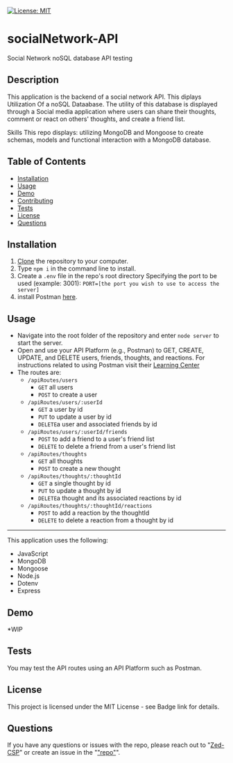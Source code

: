 [![License: MIT](https://img.shields.io/badge/License-MIT-yellow.svg)](https://opensource.org/licenses/MIT)
# socialNetwork-API
Social Network noSQL database API testing

  
  ## Description
  This application is the backend of a social network API. This diplays Utilization Of a noSQL Dataabase. The utility of this database is displayed through a Social media application where users can share their thoughts, comment or react on others' thoughts, and create a friend list. 
  
  Skills This repo displays: utilizing MongoDB and Mongoose to create schemas, models and functional interaction with a MongoDB database. 
  
  ## Table of Contents
  
  * [Installation](#installation)
  * [Usage](#usage)
  * [Demo](#demo)
  * [Contributing](#contributing)
  * [Tests](#tests)
  * [License](#license)
  * [Questions](#questions)
  
  ## Installation
   1. [Clone](https://github.com/Zed-CSP/socialNetwork-API.git) the repository to your computer. 
   2. Type `npm i` in the command line to install.
   3. Create a `.env` file in the repo's root directory Specifying the port to be used (example: 3001): 
    `PORT=[the port you wish to use to access the server]`
   4. install Postman [here](https://www.postman.com/).
  
  ## Usage
  * Navigate into the root folder of the repository and enter `node server` to start the server.
  * Open and use your API Platform (e.g., Postman) to GET, CREATE, UPDATE, and DELETE users, friends, thoughts, and reactions. For instructions related to using Postman visit their [Learning Center](https://learning.postman.com/docs/introduction/overview/)
  * The routes are:
    * `/apiRoutes/users`
        * `GET` all users
        * `POST` to create a user
    * `/apiRoutes/users/:userId`
        * `GET` a user by id
        * `PUT` to update a user by id
        * `DELETE`a user and associated friends by id
    * `/apiRoutes/users/:userId/friends`
        * `POST` to add a friend to a user's friend list
        * `DELETE` to delete a friend from a user's friend list
    * `/apiRoutes/thoughts`
        * `GET` all thoughts
        * `POST` to create a new thought
    * `/apiRoutes/thoughts/:thoughtId`
        * `GET` a single thought by id
        * `PUT` to update a thought by id
        * `DELETE`a thought and its associated reactions by id
    * `/apiRoutes/thoughts/:thoughtId/reactions`
        * `POST` to add a reaction by the thoughtId
        * `DELETE` to delete a reaction from a thought by id
  ---
   
  This application uses the following:
  * JavaScript
  * MongoDB
  * Mongoose
  * Node.js
  * Dotenv
  * Express
  
  ## Demo

*WIP
  
  ## Tests
  You may test the API routes using an API Platform such as Postman.
  
  ## License
  This project is licensed under the MIT License - see Badge link for details.
  
  ## Questions
  If you have any questions or issues with the repo, please reach out to "[Zed-CSP]("https://github.com/Zed-CSP")" or create an issue in the "["repo"](https://github.com/Zed-CSP/socialNetwork-API)".
